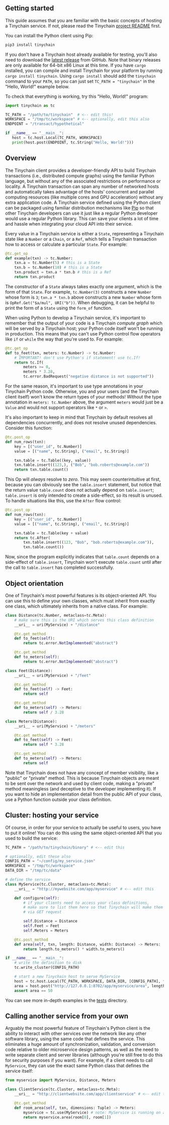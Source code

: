
## Getting started

This guide assumes that you are familiar with the basic concepts of hosting a Tinychain service. If not, please read the Tinychain [project README](http://github.com/haydnv/tinychain) first.

You can install the Python client using Pip:

```bash
pip3 install tinychain
```

If you don't have a Tinychain host already available for testing, you'll also need to download the [latest release](http://github.com/haydnv/tinychain/releases) from GitHub. Note that binary releases are only available for 64-bit x86 Linux at this time. If you have `cargo` installed, you can compile and install Tinychain for your platform by running `cargo install tinychain`. Using `cargo install` should add the `tinychain` command to your `PATH`, so you can just set `TC_PATH = "tinychain"` in the "Hello, World!" example below.

To check that everything is working, try this "Hello, World!" program:

```python
import tinychain as tc

TC_PATH = "/path/to/tinychain"  # <-- edit this!
WORKSPACE = "/tmp/tc/workspace" # <-- optionally, edit this also
ENDPOINT = "/transact/hypothetical"

if __name__ == "__main__":
   host = tc.host.Local(TC_PATH, WORKSPACE)
   print(host.post(ENDPOINT, tc.String("Hello, World!")))
```

## Overview

The Tinychain client provides a developer-friendly API to build Tinychain transactions (i.e., distributed compute graphs) using the familiar Python language, but without any of the associated restrictions on performance or locality. A Tinychain transaction can span any number of networked hosts and automatically takes advantage of the hosts' concurrent and parallel computing resources (like multiple cores and GPU acceleration) without any extra application code. A Tinychain service defined using the Python client can be packaged using familiar distribution mechanisms like [Pip](http://pypi.org/project/pip) so that other Tinychain developers can use it just like a regular Python developer would use a regular Python library. This can save your clients a lot of time and hassle when integrating your cloud API into their service.

Every value in a Tinychain service is either a `State`, representing a Tinychain state like a `Number` or a `Chain`, or a `Ref`, which tells a Tinychain transaction how to access or calculate a particular `State`. For example:

```python
@tc.get_op
def example(txn) -> tc.Number:
    txn.a = tc.Number(5) # this is a State
    txn.b = tc.Number(10) # this is a State
    txn.product = txn.a * txn.b # this is a Ref
    return txn.product
```

The constructor of a `State` always takes exactly one argument, which is the form of that `State`. For example, `tc.Number(3)` constructs a new `Number` whose form is `3`; `txn.a * txn.b` above constructs a new `Number` whose form is `OpRef.Get("$a/mul", URI("b"))`. When debugging, it can be helpful to print the form of a `State` using the `form_of` function.

When using Python to develop a Tinychain service, it's important to remember that the output of your code is a Tinychain *compute graph* which will be served by a Tinychain host; your Python code itself won't be running in production. This means that you can't use Python control flow operators like `if` or `while` the way that you're used to. For example:

```python
@tc.get_op
def to_feet(txn, meters: tc.Number) -> tc.Number:
    # IMPORTANT! don't use Python's if statement! use tc.If!
    return tc.If(
        meters >= 0,
        meters * 3.28,
        tc.error.BadRequest("negative distance is not supported"))
```

For the same reason, it's important to use type annotations in your Tinychain Python code. Otherwise, you and your users (and the Tinychain client itself) won't know the return types of your methods! Without the type annotation in `meters: tc.Number` above, the argument `meters` would just be a `Value` and would not support operators like `*` or `>`.

It's also important to keep in mind that Tinychain by default resolves all dependencies concurrently, and does not resolve unused dependencies. Consider this function:

```python
@tc.post_op
def num_rows(txn):
    key = [("user_id", tc.Number)]
    value = [("name", tc.String), ("email", tc.String)]

    txn.table = tc.Table((key, value))
    txn.table.insert((123,), ("Bob", "bob.roberts@example.com"))
    return txn.table.count()
```

This Op will *always* resolve to *zero*. This may seem counterintuitive at first, because you can obviously see the `table.insert` statement, but notice that the return value `table.count` does not actually depend on `table.insert`; `table.insert` is only intended to create a side-effect, so its result is unused. To handle situations like this, use the `After` flow control:

```python
@tc.post_op
def num_rows(txn):
    key = [("user_id", tc.Number)]
    value = [("name", tc.String), ("email", tc.String)]

    txn.table = tc.Table(key + value)
    return tc.After(
        txn.table.insert((123, "Bob", "bob.roberts@example.com")),
        txn.table.count())
```

Now, since the program explicitly indicates that `table.count` depends on a side-effect of `table.insert`, Tinychain won't execute `table.count` until after the call to `table.insert` has completed successfully.

## Object orientation

One of Tinychain's most powerful features is its object-oriented API. You can use this to define your own classes, which must inherit from exactly one class, which ultimately inherits from a native class. For example:

```python
class Distance(tc.Number, metaclass=tc.Meta):
    # make sure this is the URI which serves this class definition
    __uri__ = uri(MyService) + "/distance"

    @tc.get_method
    def to_feet(self):
        return tc.error.NotImplemented("abstract")

    @tc.get_method
    def to_meters(self):
        return tc.error.NotImplemented("abstract")

class Feet(Distance):
    __uri__ = uri(MyService) + "/feet"

    @tc.get_method
    def to_feet(self) -> Feet:
        return self

    @tc.get_method
    def to_meters(self) -> Meters:
        return self / 3.28

class Meters(Distance):
    __uri__ = uri(MyService) + "/meters"

    @tc.get_method
    def to_feet(self) -> Feet:
        return self * 3.28

    @tc.get_method
    def to_meters(self) -> Meters:
        return self
```

Note that Tinychain does not have any concept of member visibility, like a "public" or "private" method. This is because Tinychain objects are meant to be sent over the network and used by client code, making a "private" method meaningless (and deceptive to the developer implementing it). If you want to hide an implementation detail from the public API of your class, use a Python function outside your class definition.

## Cluster: hosting your service

Of course, in order for your service to actually be useful to users, you have to put it online! You can do this using the same object-oriented API that you used to build the service:

```python
TC_PATH = "/path/to/tinychain/binary" # <-- edit this

# optionally, edit these also
CONFIG_PATH = "~/config/my_service.json"
WORKSPACE = "/tmp/tc/workspace"
DATA_DIR = "/tmp/tc/data"

# define the service
class MyService(tc.Cluster, metaclass=tc.Meta):
    __uri__ = "http://mywebsite.com/app/myservice" # <-- edit this

    def configure(self):
        # if your clients need to access your class definitions,
        # make sure to list them here so that Tinychain will make them available
        # via GET request

        self.Distance = Distance
        self.Feet = Feet
        self.Meters = Meters

    @tc.post_method
    def area(self, txn, length: Distance, width: Distance) -> Meters:
        return length.to_meters() * width.to_meters()

if __name__ == "__main__":
    # write the definition to disk
    tc.write_cluster(CONFIG_PATH)

    # start a new Tinychain host to serve MyService
    host = tc.host.Local(TC_PATH, WORKSPACE, DATA_DIR, [CONFIG_PATH], force_create=True)
    area = host.post("http://127.0.0.1:8702/app/myservice/area", length=5, width=10)
    assert area == 50
```

You can see more in-depth examples in the [tests](http://github.com/haydnv/tinychain/tree/master/tests) directory.

## Calling another service from your own

Arguably the most powerful feature of Tinychain's Python client is the ability to interact with other services over the network like any other software library, using the same code that defines the service. This eliminates a huge amount of synchronization, validation, and conversion code relative to older microservice design patterns, as well as the need to write separate client and server libraries (although you're still free to do this for security purposes if you want). For example, if a client needs to call `MyService`, they can use the exact same Python class that defines the service itself:

```python
from myservice import MyService, Distance, Meters

class ClientService(tc.Cluster, metaclass=tc.Meta):
    __uri__ = "http://clientwebsite.com/app/clientservice" # <-- edit this

    @tc.get_method
    def room_area(self, txn, dimensions: Tuple) -> Meters:
        myservice = tc.use(MyService) # note: MyService is running on a *different host*
        return myservice.area(room[0], room[1])
```

